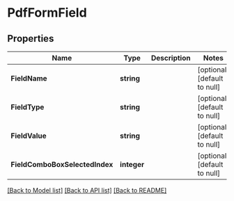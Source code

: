 # PdfFormField

## Properties
Name | Type | Description | Notes
------------ | ------------- | ------------- | -------------
**FieldName** | **string** |  | [optional] [default to null]
**FieldType** | **string** |  | [optional] [default to null]
**FieldValue** | **string** |  | [optional] [default to null]
**FieldComboBoxSelectedIndex** | **integer** |  | [optional] [default to null]

[[Back to Model list]](../README.md#documentation-for-models) [[Back to API list]](../README.md#documentation-for-api-endpoints) [[Back to README]](../README.md)


